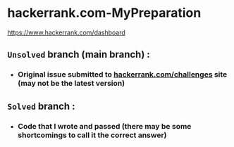 # hackerrank.com-MyPreparation
https://www.hackerrank.com/dashboard

## `Unsolved` branch (main branch) :
- ### Original issue submitted to [hackerrank.com/challenges](https://hackerrank.com/challenges) site (may not be the latest version)
  
## `Solved` branch : 
- ### Code that I wrote and passed (there may be some shortcomings to call it the correct answer)

